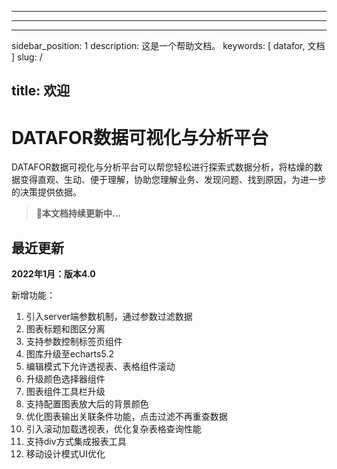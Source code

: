 ﻿---

---

---
sidebar_position: 1
description: 这是一个帮助文档。
keywords:
  [
    datafor,
    文档
  ]
slug: /

title: 欢迎
---

# DATAFOR数据可视化与分析平台

DATAFOR数据可视化与分析平台可以帮您轻松进行探索式数据分析，将枯燥的数据变得直观、生动、便于理解，协助您理解业务、发现问题、找到原因，为进一步的决策提供依据。



> 🚀**本文档持续更新中...**



## 最近更新

**2022年1月：版本4.0**

新增功能：

1. 引入server端参数机制，通过参数过滤数据
2. 图表标题和图区分离
3. 支持参数控制标签页组件
4. 图库升级至echarts5.2
5. 编辑模式下允许透视表、表格组件滚动
6. 升级颜色选择器组件
7. 图表组件工具栏升级
8. 支持配置图表放大后的背景颜色
9. 优化图表输出关联条件功能，点击过滤不再重查数据
10. 引入滚动加载透视表，优化复杂表格查询性能
11. 支持div方式集成报表工具
12. 移动设计模式UI优化
